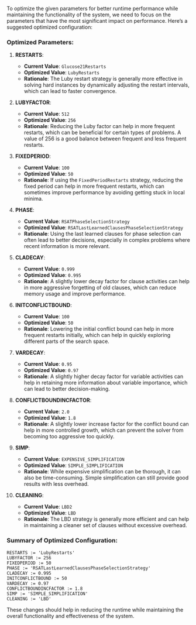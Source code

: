 To optimize the given parameters for better runtime performance while maintaining the functionality of the system, we need to focus on the parameters that have the most significant impact on performance. Here’s a suggested optimized configuration:

### Optimized Parameters:

1. **RESTARTS**:
   - **Current Value**: `Glucose21Restarts`
   - **Optimized Value**: `LubyRestarts`
   - **Rationale**: The Luby restart strategy is generally more effective in solving hard instances by dynamically adjusting the restart intervals, which can lead to faster convergence.

2. **LUBYFACTOR**:
   - **Current Value**: `512`
   - **Optimized Value**: `256`
   - **Rationale**: Reducing the Luby factor can help in more frequent restarts, which can be beneficial for certain types of problems. A value of 256 is a good balance between frequent and less frequent restarts.

3. **FIXEDPERIOD**:
   - **Current Value**: `100`
   - **Optimized Value**: `50`
   - **Rationale**: If using the `FixedPeriodRestarts` strategy, reducing the fixed period can help in more frequent restarts, which can sometimes improve performance by avoiding getting stuck in local minima.

4. **PHASE**:
   - **Current Value**: `RSATPhaseSelectionStrategy`
   - **Optimized Value**: `RSATLastLearnedClausesPhaseSelectionStrategy`
   - **Rationale**: Using the last learned clauses for phase selection can often lead to better decisions, especially in complex problems where recent information is more relevant.

5. **CLADECAY**:
   - **Current Value**: `0.999`
   - **Optimized Value**: `0.995`
   - **Rationale**: A slightly lower decay factor for clause activities can help in more aggressive forgetting of old clauses, which can reduce memory usage and improve performance.

6. **INITCONFLICTBOUND**:
   - **Current Value**: `100`
   - **Optimized Value**: `50`
   - **Rationale**: Lowering the initial conflict bound can help in more frequent restarts initially, which can help in quickly exploring different parts of the search space.

7. **VARDECAY**:
   - **Current Value**: `0.95`
   - **Optimized Value**: `0.97`
   - **Rationale**: A slightly higher decay factor for variable activities can help in retaining more information about variable importance, which can lead to better decision-making.

8. **CONFLICTBOUNDINCFACTOR**:
   - **Current Value**: `2.0`
   - **Optimized Value**: `1.8`
   - **Rationale**: A slightly lower increase factor for the conflict bound can help in more controlled growth, which can prevent the solver from becoming too aggressive too quickly.

9. **SIMP**:
   - **Current Value**: `EXPENSIVE_SIMPLIFICATION`
   - **Optimized Value**: `SIMPLE_SIMPLIFICATION`
   - **Rationale**: While expensive simplification can be thorough, it can also be time-consuming. Simple simplification can still provide good results with less overhead.

10. **CLEANING**:
    - **Current Value**: `LBD2`
    - **Optimized Value**: `LBD`
    - **Rationale**: The LBD strategy is generally more efficient and can help in maintaining a cleaner set of clauses without excessive overhead.

### Summary of Optimized Configuration:
```plaintext
RESTARTS := 'LubyRestarts'
LUBYFACTOR := 256
FIXEDPERIOD := 50
PHASE := 'RSATLastLearnedClausesPhaseSelectionStrategy'
CLADECAY := 0.995
INITCONFLICTBOUND := 50
VARDECAY := 0.97
CONFLICTBOUNDINCFACTOR := 1.8
SIMP := 'SIMPLE_SIMPLIFICATION'
CLEANING := 'LBD'
```

These changes should help in reducing the runtime while maintaining the overall functionality and effectiveness of the system.